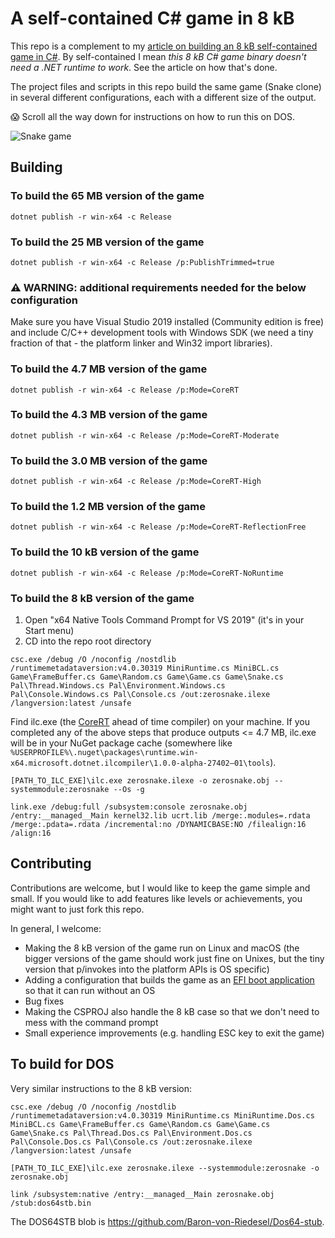 # A self-contained C# game in 8 kB

This repo is a complement to my [article on building an 8 kB self-contained game in C#](https://medium.com/@MStrehovsky/building-a-self-contained-game-in-c-under-8-kilobytes-74c3cf60ea04?sk=334b06f72dad47f15d0ba0cc6a502487). By self-contained I mean _this 8 kB C# game binary doesn't need a .NET runtime to work_. See the article on how that's done.

The project files and scripts in this repo build the same game (Snake clone) in several different configurations, each with a different size of the output.

😱 Scroll all the way down for instructions on how to run this on DOS.

![Snake game](SeeSharpSnake.gif)

## Building

### To build the 65 MB version of the game

```
dotnet publish -r win-x64 -c Release
```

### To build the 25 MB version of the game

```
dotnet publish -r win-x64 -c Release /p:PublishTrimmed=true
```

### ⚠️ WARNING: additional requirements needed for the below configuration

Make sure you have Visual Studio 2019 installed (Community edition is free) and include C/C++ development tools with Windows SDK (we need a tiny fraction of that - the platform linker and Win32 import libraries).

### To build the 4.7 MB version of the game

```
dotnet publish -r win-x64 -c Release /p:Mode=CoreRT
```

### To build the 4.3 MB version of the game

```
dotnet publish -r win-x64 -c Release /p:Mode=CoreRT-Moderate
```

### To build the 3.0 MB version of the game

```
dotnet publish -r win-x64 -c Release /p:Mode=CoreRT-High
```

### To build the 1.2 MB version of the game

```
dotnet publish -r win-x64 -c Release /p:Mode=CoreRT-ReflectionFree
```

### To build the 10 kB version of the game

```
dotnet publish -r win-x64 -c Release /p:Mode=CoreRT-NoRuntime
```

### To build the 8 kB version of the game

1. Open "x64 Native Tools Command Prompt for VS 2019" (it's in your Start menu)
2. CD into the repo root directory

```
csc.exe /debug /O /noconfig /nostdlib /runtimemetadataversion:v4.0.30319 MiniRuntime.cs MiniBCL.cs Game\FrameBuffer.cs Game\Random.cs Game\Game.cs Game\Snake.cs Pal\Thread.Windows.cs Pal\Environment.Windows.cs Pal\Console.Windows.cs Pal\Console.cs /out:zerosnake.ilexe /langversion:latest /unsafe
```

Find ilc.exe (the [CoreRT](http://github.com/dotnet/corert) ahead of time compiler) on your machine. If you completed any of the above steps that produce outputs <= 4.7 MB, ilc.exe will be in your NuGet package cache (somewhere like `%USERPROFILE%\.nuget\packages\runtime.win-x64.microsoft.dotnet.ilcompiler\1.0.0-alpha-27402–01\tools`).

```
[PATH_TO_ILC_EXE]\ilc.exe zerosnake.ilexe -o zerosnake.obj --systemmodule:zerosnake --Os -g
```

```
link.exe /debug:full /subsystem:console zerosnake.obj /entry:__managed__Main kernel32.lib ucrt.lib /merge:.modules=.rdata /merge:.pdata=.rdata /incremental:no /DYNAMICBASE:NO /filealign:16 /align:16
```

## Contributing
Contributions are welcome, but I would like to keep the game simple and small. If you would like to add features like levels or achievements, you might want to just fork this repo.

In general, I welcome:

* Making the 8 kB version of the game run on Linux and macOS (the bigger versions of the game should work just fine on Unixes, but the tiny version that p/invokes into the platform APIs is OS specific)
* Adding a configuration that builds the game as an [EFI boot application](https://github.com/MichalStrehovsky/zerosharp/tree/master/efi-no-runtime) so that it can run without an OS
* Bug fixes
* Making the CSPROJ also handle the 8 kB case so that we don't need to mess with the command prompt
* Small experience improvements (e.g. handling ESC key to exit the game)

## To build for DOS

Very similar instructions to the 8 kB version:

```
csc.exe /debug /O /noconfig /nostdlib /runtimemetadataversion:v4.0.30319 MiniRuntime.cs MiniRuntime.Dos.cs  MiniBCL.cs Game\FrameBuffer.cs Game\Random.cs Game\Game.cs Game\Snake.cs Pal\Thread.Dos.cs Pal\Environment.Dos.cs Pal\Console.Dos.cs Pal\Console.cs /out:zerosnake.ilexe /langversion:latest /unsafe
```

```
[PATH_TO_ILC_EXE]\ilc.exe zerosnake.ilexe --systemmodule:zerosnake -o zerosnake.obj
```

```
link /subsystem:native /entry:__managed__Main zerosnake.obj /stub:dos64stb.bin
```

The DOS64STB blob is https://github.com/Baron-von-Riedesel/Dos64-stub.
